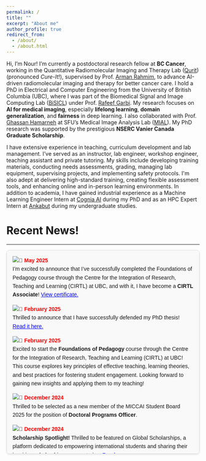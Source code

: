 ```yaml
---
permalink: /
title: ""
excerpt: "About me"
author_profile: true
redirect_from: 
  - /about/
  - /about.html
---
```


Hi, I’m Nour! I’m currently a postdoctoral research fellow at **BC Cancer**, working in the Quantitative Radiomolecular Imaging and Therapy Lab ([Qurit](https://www.bccrc.ca/dept/io-programs/qurit/)) (pronounced *Cure-It!*), supervised by Prof. [Arman Rahmim](https://scholar.google.com/citations?hl=en&user=mE6_284AAAAJ&view_op=list_works&sortby=pubdate), to advance AI-driven radiomolecular imaging and therapy for better cancer care. I hold a PhD in Electrical and Computer Engineering from  the University of British Columbia (UBC), where I was part of the Biomedical Signal and Image Computing Lab ([BiSICL](https://bisicl.ece.ubc.ca/)) under Prof. [Rafeef Garbi](https://scholar.google.com/citations?hl=en&user=Mwscz1IAAAAJ&view_op=list_works&sortby=pubdate). My research focuses on **AI for medical imaging**, especially **lifelong learning**, **domain generalization**, and **fairness** in deep learning. I also collaborated with Prof. [Ghassan Hamarneh](https://scholar.google.com/citations?hl=en&user=61DdlkAAAAAJ&view_op=list_works&sortby=pubdate) at SFU’s Medical Image Analysis Lab ([MIAL](https://www.medicalimageanalysis.com/)). My PhD research was supported by the prestigious **NSERC Vanier Canada Graduate Scholarship**. 

I have extensive experience in teaching, curriculum development and lab management. I’ve served as an instructor, lab engineer, workshop engineer, teaching assistant and private tutoring. My skills include developing training materials, conducting needs assessments, grading, managing lab equipment, supervising projects, and implementing safety protocols. I'm also adept at delivering high-standard training, creating flexible assessment tools, and enhancing online and in-person learning environments. In addition to academia, I have gained industrial experience as a Machine Learning Engineer Intern at [Cognia AI](https://www.cognia.ca/) during my PhD and as an HPC Expert Intern at [Ankabut](https://www.ankabut.ae/) during my undergraduate studies.


Recent News!
======
<hr>

<div style="
  max-height: 500px; 
  overflow-y: auto; 
  border: 1px solid #ddd; 
  border-radius: 8px; 
  padding: 15px; 
  background-color: #f9f9f9;
  font-family: Arial, sans-serif; 
  line-height: 1.6; 
  box-shadow: 0 2px 4px rgba(0, 0, 0, 0.1);">

  <ul style="list-style: none; padding: 0; margin: 0;">
     <li style="margin-bottom: 15px;">
      <img src="https://img.icons8.com/emoji/16/000000/calendar-emoji.png" alt="📅">
      <span style="color: red; font-weight: bold;">May 2025</span><br> 
      I’m excited to announce that I’ve successfully completed the Foundations of Pedagogy course through the Centre for the Integration of Research, Teaching and Learning (CIRTL) at UBC, and with it, I have become a <strong>CIRTL Associate</strong>!
      <a href="https://nourhanb.github.io/files/FoP%20Winter%202025%20Certificates%20FinalBGLYB_Part3.pdf" target="_blank" style="color: blue; text-decoration: underline;">View certificate.</a>
    </li>

  <li style="margin-bottom: 15px;">
    <img src="https://img.icons8.com/emoji/16/000000/calendar-emoji.png" alt="📅">
    <span style="color: red; font-weight: bold;">February 2025</span><br> 
    Thrilled to announce that I have successfully defended my PhD thesis! 
    <a href="https://open.library.ubc.ca/soa/cIRcle/collections/ubctheses/24/items/1.0448180" target="_blank" style="color: blue; text-decoration: underline;">Read it here.</a>
  </li>
    <li style="margin-bottom: 15px;">
      <img src="https://img.icons8.com/emoji/16/000000/calendar-emoji.png" alt="📅">
      <span style="color: red; font-weight: bold;">February 2025</span><br> 
      Excited to start the <strong>Foundations of Pedagogy</strong> course through the Centre for the Integration of Research, Teaching and Learning (CIRTL) at UBC! This course explores key principles of effective teaching, learning theories, and best practices for fostering student engagement. Looking forward to gaining new insights and applying them to my teaching! 
 <li style="margin-bottom: 15px;">
      <img src="https://img.icons8.com/emoji/16/000000/calendar-emoji.png" alt="📅">
      <span style="color: red; font-weight: bold;">December 2024</span><br> 
      Thrilled to be selected as a new member of the MICCAI Student Board 2025 for the position of <strong>Doctoral Programs Officer</strong>. 
    <li style="margin-bottom: 15px;">
      <img src="https://img.icons8.com/emoji/16/000000/calendar-emoji.png" alt="📅">
      <span style="color: red; font-weight: bold;">December 2024</span><br> 
      <strong>Scholarship Spotlight!</strong> Thrilled to be featured on Global Scholarships, a platform dedicated to empowering international students and sharing their inspiring scholarship success stories. 
      <a href="https://globalscholarships.com/scholarship-posts/nourhan-bayasi/" style="color: blue;">Read more</a>
    </li>
    <li style="margin-bottom: 15px;">
      <img src="https://img.icons8.com/emoji/16/000000/calendar-emoji.png" alt="📅">
      <span style="color: red; font-weight: bold;">November 2024</span><br> 
      <strong>Proud to be Named a 2023-2024 Borealis AI Fellowship Recipient</strong> for Pioneering Research Advancing the Frontiers of Machine Learning and Artificial Intelligence. Thank you, RBC Borealis! 
      <a href="https://rbcborealis.com/news/celebrating-the-future-of-ai-meet-our-new-fellows/" style="color: blue;">Read more</a>
    </li>
    <li style="margin-bottom: 15px;">
      <img src="https://img.icons8.com/emoji/16/000000/calendar-emoji.png" alt="📅">
      <span style="color: red; font-weight: bold;">October 2024</span><br> 
      <em>Debiasify: Self-Distillation for Unsupervised Bias Mitigation</em> has been <strong>accepted @ WACV 2025</strong>.
    </li>
    <li style="margin-bottom: 15px;">
      <img src="https://img.icons8.com/emoji/16/000000/calendar-emoji.png" alt="📅">
      <span style="color: red; font-weight: bold;">October 2024</span><br> 
      I am honored to join <strong>the 11th Workshop on Medical Computer Vision @ CVPR 2025</strong> as a program committee member.
    </li>
    <li style="margin-bottom: 15px;">
      <img src="https://img.icons8.com/emoji/16/000000/calendar-emoji.png" alt="📅">
      <span style="color: red; font-weight: bold;">October 2024</span><br>  
      <strong>BiasPruner Recognized!</strong> Our work <em>BiasPruner</em> was awarded 
      <strong>Winner of the WiM Best Health Equity Paper</strong>, <strong>Runner-Up of the WiM Best Oral Presentation Award</strong>, and shortlisted for the 
      <strong>MICCAI Best Paper Award</strong> and <strong>MICCAI Young Scientist Award</strong>.
    </li>
    <li style="margin-bottom: 15px;">
      <img src="https://img.icons8.com/emoji/16/000000/calendar-emoji.png" alt="📅">
      <span style="color: red; font-weight: bold;">September 2024</span><br>  
      <strong>BiasPruner</strong> was selected for an <strong>oral presentation @ MICCAI 2024 in Morocco</strong>.
    </li>
    <li style="margin-bottom: 15px;">
      <img src="https://img.icons8.com/emoji/16/000000/calendar-emoji.png" alt="📅">
      <span style="color: red; font-weight: bold;">May 2024</span><br>  
      <em>BiasPruner: Debiased Continual Learning for Medical Image Classification</em> has been <strong>accepted @ MICCAI 2024</strong> 
      (<strong>EARLY ACCEPT</strong>!).
    </li>
    <li style="margin-bottom: 15px;">
      <img src="https://img.icons8.com/emoji/16/000000/calendar-emoji.png" alt="📅">
      <span style="color: red; font-weight: bold;">May 2024</span><br>  
      <em>GC2: Generalizable Continual Classification of Medical Images</em> has been 
      <strong>accepted @ IEEE Transactions on Medical Imaging (TMI) 2024</strong> (IF~10).
    </li>
    <li style="margin-bottom: 15px;">
      <img src="https://img.icons8.com/emoji/16/000000/calendar-emoji.png" alt="📅">
      <span style="color: red; font-weight: bold;">May 2024</span><br>  
      <strong>Excited to join CogniaAI</strong> as a Machine Learning Engineer Intern.
    </li>
    <li style="margin-bottom: 15px;">
      <img src="https://img.icons8.com/emoji/16/000000/calendar-emoji.png" alt="📅">
      <span style="color: red; font-weight: bold;">April 2024</span><br>  
      <em>Continual-Zoo: Leveraging Zoo Models for Continual Classification of Medical Images</em> has been <strong>accepted @ CLVISION-Workshop @ CVPR 2024</strong>.
    </li>
    <li style="margin-bottom: 15px;">
      <img src="https://img.icons8.com/emoji/16/000000/calendar-emoji.png" alt="📅">
      <span style="color: red; font-weight: bold;">December 2023</span><br>  
      <strong>Selected as a mentee</strong> in <a href="https://bme.ubc.ca/sbme-career-accelerator/">SBME's Career Accelerator</a>, in partnership with STEMCELL Technologies and Advice to a Scientist.
    </li>
    <li style="margin-bottom: 15px;">
      <img src="https://img.icons8.com/emoji/16/000000/calendar-emoji.png" alt="📅">
      <span style="color: red; font-weight: bold;">October 2023</span><br>  
      <strong>Awarded Best Paper</strong> for <em>AViT: Adapting Vision Transformers for Small Skin Lesion Segmentation Datasets</em> at the <strong>8th ISIC Workshop @ MICCAI 2023</strong>.
    </li>
    <li style="margin-bottom: 15px;">
      <img src="https://img.icons8.com/emoji/16/000000/calendar-emoji.png" alt="📅">
      <span style="color: red; font-weight: bold;">October 2023</span><br>  
      I had the privilege of serving as a <strong>panelist</strong> at the ISIC Workshop and presented our project <em>Continual-GEN</em> through an oral presentation.
    </li>
    <li style="margin-bottom: 15px;">
      <img src="https://img.icons8.com/emoji/16/000000/calendar-emoji.png" alt="📅">
      <span style="color: red; font-weight: bold;">July 2023</span><br>  
      <em>Continual-GEN: Continual Group Ensembling for Domain-agnostic Skin Lesion Classification</em> has been <strong>accepted @ the 8th ISIC Workshop @ MICCAI 2023</strong>.
    </li>
    <li style="margin-bottom: 15px;">
      <img src="https://img.icons8.com/emoji/16/000000/calendar-emoji.png" alt="📅">
      <span style="color: red; font-weight: bold;">July 2023</span><br>  
      <em>AViT: Adapting Vision Transformers for Small Skin Lesion Segmentation Datasets</em> has been <strong>accepted @ the 8th ISIC Workshop @ MICCAI 2023</strong>.
    </li>
    <li style="margin-bottom: 15px;">
      <img src="https://img.icons8.com/emoji/16/000000/calendar-emoji.png" alt="📅">
      <span style="color: red; font-weight: bold;">June 2023</span><br> 
      <em>MDViT: Multi-domain Vision Transformer for Small Medical Image Segmentation Datasets</em> has been <strong>accepted @ MICCAI 2023</strong>.
    </li>
    <li style="margin-bottom: 15px;">
      <img src="https://img.icons8.com/emoji/16/000000/calendar-emoji.png" alt="📅">
      <span style="color: red; font-weight: bold;">May 2023</span><br>  
      <strong>Awarded Best Paper</strong> for <em>FairDisCo: Fairer AI in Dermatology via Disentanglement Contrastive Learning</em> at the <strong>7th ISIC Workshop @ ECCV 2022</strong>.
    </li>
    <li style="margin-bottom: 15px;">
      <img src="https://img.icons8.com/emoji/16/000000/calendar-emoji.png" alt="📅">
      <span style="color: red; font-weight: bold;">August 2022</span><br>  
      <em>FairDisCo: Fairer AI in Dermatology via Disentanglement Contrastive Learning</em> has been <strong>accepted @ ECCV ISIC Workshop 2022</strong>.
    </li>
    <li style="margin-bottom: 15px;">
      <img src="https://img.icons8.com/emoji/16/000000/calendar-emoji.png" alt="📅">
      <span style="color: red; font-weight: bold;">April 2022</span><br>  
      <strong>Honored to receive the prestigious Vanier PhD Scholarship</strong> from NSERC Canada.
    </li>
    <li style="margin-bottom: 15px;">
      <img src="https://img.icons8.com/emoji/16/000000/calendar-emoji.png" alt="📅">
      <span style="color: red; font-weight: bold;">March 2022</span><br>  
      <em>BoosterNet: Improving Domain Generalization of Deep Neural Nets using Culpability-Ranked Features</em> has been <strong>accepted @ CVPR 2022</strong>.
    </li>
    <li style="margin-bottom: 15px;">
      <img src="https://img.icons8.com/emoji/16/000000/calendar-emoji.png" alt="📅">
      <span style="color: red; font-weight: bold;">June 2021</span><br>  
      <strong>Awarded the 2021 MICCAI Student Travel Award</strong>!
    </li>
    <li style="margin-bottom: 15px;">
      <img src="https://img.icons8.com/emoji/16/000000/calendar-emoji.png" alt="📅">
      <span style="color: red; font-weight: bold;">May 2021</span><br>  
      <em>Culprit-Prune-Net: Efficient Continual Sequential Multi-domain Learning with Application to Skin Lesion Classification</em> has been <strong>accepted @ MICCAI 2021</strong> (<strong>EARLY ACCEPT</strong>!).
    </li>
<hr>
